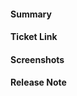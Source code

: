 <!-- Thank you for contributing a pull request! Here are a few tips to help you:

1. If this is your first contribution, make sure you've read the Contribution Checklist https://developers.mattermost.com/contribute/getting-started/contribution-checklist/
2. Read our blog post about "Submitting Great PRs" https://developers.mattermost.com/blog/2019-01-24-submitting-great-prs
3. Take a look at other repository specific documentation at https://developers.mattermost.com/contribute
-->

#### Summary
<!--
A description of what this pull request does, as well as QA test steps (if applicable and if not already added to the Jira ticket).
-->

#### Ticket Link
<!--
If applicable, please include both or either of the following links:

Fixes https://github.com/mattermost/mattermost/issues/XXX
Jira https://mattermost.atlassian.net/browse/MM-XXX
-->

#### Screenshots
<!--
If the PR includes UI changes, include screenshots/GIFs.

For an easier comparison of UI changes a table (template below) can be used.

|  before  |  after  |
|----|----|
| <insert before screenshot here> | <insert after screenshot here> |

-->

#### Release Note
<!--
Add a release note for each of the following conditions:

* Config changes (additions, deletions, updates).
* API additions—new endpoint, new response fields, or newly accepted request parameters.
* Database changes (any).
* Schema migration changes. Use the [Schema Migration Template](https://docs.google.com/document/d/18lD7N32oyMtYjFrJKwsNv8yn6Fe5QtF-eMm8nn0O8tk/edit?usp=sharing) as a starting point to capture these details as release notes. 
* Websocket additions or changes.
* Anything noteworthy to a Tam Dev instance administrator (err on the side of over-communicating).
* New features and improvements, including behavioral changes, UI changes, and CLI changes.
* Bug fixes and fixes of previous known issues.
* Deprecation warnings, breaking changes, or compatibility notes.

If no release notes are required, write NONE. Use past-tense. Newlines are stripped.

Examples:

```
Added new API endpoints POST /api/v4/foo, GET api/v4/foo, and GET api/v4/foo/:foo_id.
```

```
Added a new config setting ServiceSettings.FooBar. Added a new column Foo to the Users table.
```

```
NONE
```
-->
```release-note

```
